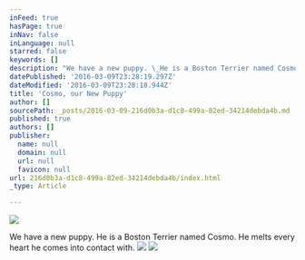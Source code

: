 ```yaml
---
inFeed: true
hasPage: true
inNav: false
inLanguage: null
starred: false
keywords: []
description: "We have a new puppy. \_He is a Boston Terrier named Cosmo. \_He melts every heart he comes into contact with."
datePublished: '2016-03-09T23:28:19.297Z'
dateModified: '2016-03-09T23:28:18.944Z'
title: 'Cosmo, our New Puppy'
author: []
sourcePath: _posts/2016-03-09-216d0b3a-d1c8-499a-82ed-34214debda4b.md
published: true
authors: []
publisher:
  name: null
  domain: null
  url: null
  favicon: null
url: 216d0b3a-d1c8-499a-82ed-34214debda4b/index.html
_type: Article

---
```

![](https://the-grid-user-content.s3-us-west-2.amazonaws.com/b70efb2e-9c99-492b-9446-9b26bef862fe.jpg)

We have a new puppy.  He is a Boston Terrier named Cosmo.  He melts every heart he comes into contact with.
![](https://the-grid-user-content.s3-us-west-2.amazonaws.com/0d0ce29e-336a-4d74-9415-1b01594427c0.jpg)
![](https://the-grid-user-content.s3-us-west-2.amazonaws.com/507b1173-daa8-4dfb-9a81-f404055e624e.jpg)
